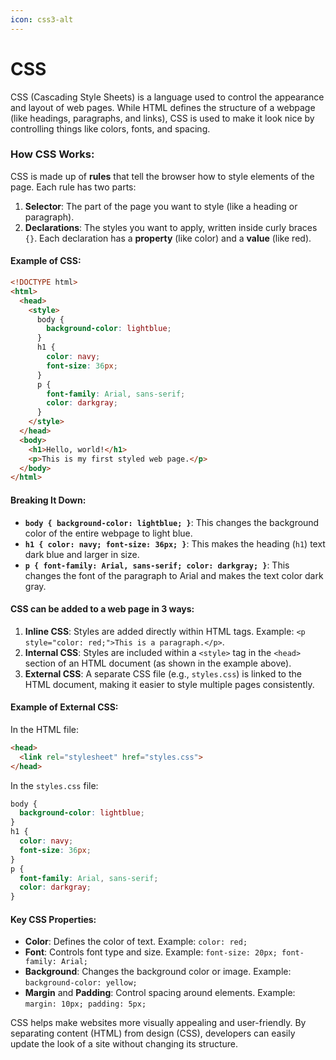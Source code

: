 ```yaml
---
icon: css3-alt
---
```


# CSS

CSS (Cascading Style Sheets) is a language used to control the appearance and layout of web pages. While HTML defines the structure of a webpage (like headings, paragraphs, and links), CSS is used to make it look nice by controlling things like colors, fonts, and spacing.

### How CSS Works:

CSS is made up of **rules** that tell the browser how to style elements of the page. Each rule has two parts:

1. **Selector**: The part of the page you want to style (like a heading or paragraph).
2. **Declarations**: The styles you want to apply, written inside curly braces `{}`. Each declaration has a **property** (like color) and a **value** (like red).

#### Example of CSS:

```html
<!DOCTYPE html>
<html>
  <head>
    <style>
      body {
        background-color: lightblue;
      }
      h1 {
        color: navy;
        font-size: 36px;
      }
      p {
        font-family: Arial, sans-serif;
        color: darkgray;
      }
    </style>
  </head>
  <body>
    <h1>Hello, world!</h1>
    <p>This is my first styled web page.</p>
  </body>
</html>
```

#### Breaking It Down:

* **`body { background-color: lightblue; }`**: This changes the background color of the entire webpage to light blue.
* **`h1 { color: navy; font-size: 36px; }`**: This makes the heading (`h1`) text dark blue and larger in size.
* **`p { font-family: Arial, sans-serif; color: darkgray; }`**: This changes the font of the paragraph to Arial and makes the text color dark gray.

#### CSS can be added to a web page in 3 ways:

1. **Inline CSS**: Styles are added directly within HTML tags. Example: `<p style="color: red;">This is a paragraph.</p>`.
2. **Internal CSS**: Styles are included within a `<style>` tag in the `<head>` section of an HTML document (as shown in the example above).
3. **External CSS**: A separate CSS file (e.g., `styles.css`) is linked to the HTML document, making it easier to style multiple pages consistently.

#### Example of External CSS:

In the HTML file:

```html
<head>
  <link rel="stylesheet" href="styles.css">
</head>
```

In the `styles.css` file:

```css
body {
  background-color: lightblue;
}
h1 {
  color: navy;
  font-size: 36px;
}
p {
  font-family: Arial, sans-serif;
  color: darkgray;
}
```

#### Key CSS Properties:

* **Color**: Defines the color of text. Example: `color: red;`
* **Font**: Controls font type and size. Example: `font-size: 20px; font-family: Arial;`
* **Background**: Changes the background color or image. Example: `background-color: yellow;`
* **Margin** and **Padding**: Control spacing around elements. Example: `margin: 10px; padding: 5px;`

CSS helps make websites more visually appealing and user-friendly. By separating content (HTML) from design (CSS), developers can easily update the look of a site without changing its structure.
